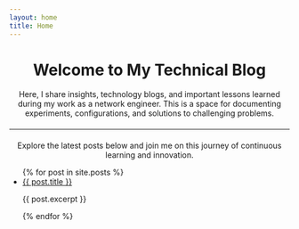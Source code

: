 ```yaml
---
layout: home
title: Home
---
```


<div style="text-align: center; margin-top: 20px;">
  <h1>Welcome to My Technical Blog</h1>
  <p>
    Here, I share insights, technology blogs, and important lessons learned during my work as a network engineer. 
    This is a space for documenting experiments, configurations, and solutions to challenging problems.
  </p>
</div>

<hr style="margin: 20px 0;">

<div style="text-align: center;">
  <p>Explore the latest posts below and join me on this journey of continuous learning and innovation.</p>
</div>

<ul>
  {% for post in site.posts %}
    <li>
      <a href="{{ post.url }}">{{ post.title }}</a>
      <p>{{ post.excerpt }}</p>
    </li>
  {% endfor %}
</ul>
